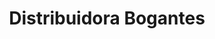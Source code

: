 ---
title: "Distribuidora Bogantes"
url: /san-isidro-de-el-general/distribuidora-bogantes/
shop: Warenhaus
---